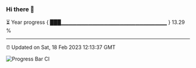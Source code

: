 ### Hi there 👋

⏳ Year progress { ███▁▁▁▁▁▁▁▁▁▁▁▁▁▁▁▁▁▁▁▁▁▁▁▁▁▁▁ } 13.29 %

---

⏰ Updated on Sat, 18 Feb 2023 12:13:37 GMT

![Progress Bar CI](https://github.com/Shyam-Makwana/GitHub-Actions-Demo/workflows/Progress%20Bar%20CI/badge.svg)
